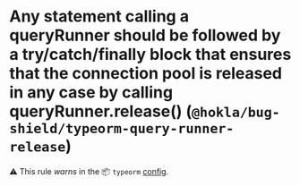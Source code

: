 # Any statement calling a queryRunner should be followed by a try/catch/finally block that ensures that the connection pool is released in any case by calling queryRunner.release() (`@hokla/bug-shield/typeorm-query-runner-release`)

⚠️ This rule _warns_ in the 📦 `typeorm` [config](https://github.com/hokla-org/eslint-plugin-bug-shield).

<!-- end auto-generated rule header -->
